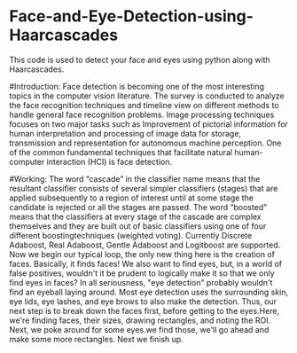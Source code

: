 # Face-and-Eye-Detection-using-Haarcascades
This code is used to detect your face and eyes using python along with Haarcascades.

#Introduction: 
	Face detection is becoming one of the most interesting topics in the computer vision literature. The survey is conducted to analyze the face recognition techniques and timeline view on different methods to handle general face recognition problems. Image processing techniques focuses on two major tasks such as Improvement of pictorial information for human interpretation and processing of image data for storage, transmission and representation for autonomous machine perception. One of the common fundamental techniques that facilitate natural human-computer interaction (HCI) is face detection.  

#Working:
	The word “cascade” in the classifier name means that the resultant classifier consists of several simpler classifiers (stages) that are applied subsequently to a region of interest until at some stage the candidate is rejected or all the stages are passed. The word “boosted” means that the classifiers at every stage of the cascade are complex themselves and they are built out of basic classifiers using one of four different boostingtechniques (weighted voting). Currently Discrete Adaboost, Real Adaboost, Gentle Adaboost and Logitboost are supported.
	Now we begin our typical loop, the only new thing here is the creation of faces. Basically, it finds faces! We also want to find eyes, but, in a world of false positives, wouldn't it be prudent to logically make it so that we only find eyes in faces? In all seriousness, "eye detection" probably wouldn't find an eyeball laying around. Most eye detection uses the surrounding skin, eye lids, eye lashes, and eye brows to also make the detection. Thus, our next step is to break down the faces first, before getting to the eyes.Here, we're finding faces, their sizes, drawing rectangles, and noting the ROI. Next, we poke around for some eyes.we find those, we'll go ahead and make some more rectangles. Next we finish up.
